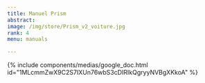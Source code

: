 ```yaml
---
title: Manuel Prism
abstract: 
image: /img/store/Prism_v2_voiture.jpg
rank: 4
menu: manuals

---
```



{% include components/medias/google_doc.html id="1MLcmmZwX9C2S7IXUn76wbS3cDIRIkQgryyNVBgXKkoA" %}
